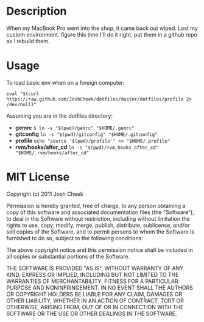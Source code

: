 Description
===========

When my MacBook Pro went into the shop, it came back out wiped. 
Lost my custom environment. figure this time I'll do it right, 
put them in a github repo as I rebuild them.


Usage
=====

To load basic env when on a foreign computer:

    eval "$(curl https://raw.github.com/JoshCheek/dotfiles/master/dotfiles/profile 2> /dev/null)"

Assuming you are in the dotfiles directory:

* **gemrc** `$ ln -s "$(pwd)/gemrc" "$HOME/.gemrc"`
* **gitconfig** `ln -s "$(pwd)/gitconfig" "$HOME/.gitconfig"`
* **profile** `echo "source '$(pwd)/profile'" >> "$HOME/.profile"`
* **rvm/hooks/after_cd** `ln -s "$(pwd)/rvm_hooks_after_cd" "$HOME/.rvm/hooks/after_cd"`


MIT License
===========

Copyright (c) 2011 Josh Cheek

Permission is hereby granted, free of charge, to any person obtaining
a copy of this software and associated documentation files (the "Software"),
to deal in the Software without restriction, including without limitation
the rights to use, copy, modify, merge, publish, distribute, sublicense,
and/or sell copies of the Software, and to permit persons to whom the
Software is furnished to do so, subject to the following conditions:

The above copyright notice and this permission notice shall be included
in all copies or substantial portions of the Software.

THE SOFTWARE IS PROVIDED "AS IS", WITHOUT WARRANTY OF ANY KIND, EXPRESS
OR IMPLIED, INCLUDING BUT NOT LIMITED TO THE WARRANTIES OF MERCHANTABILITY,
FITNESS FOR A PARTICULAR PURPOSE AND NONINFRINGEMENT. IN NO EVENT SHALL THE
AUTHORS OR COPYRIGHT HOLDERS BE LIABLE FOR ANY CLAIM, DAMAGES OR OTHER
LIABILITY, WHETHER IN AN ACTION OF CONTRACT, TORT OR OTHERWISE, ARISING
FROM, OUT OF OR IN CONNECTION WITH THE SOFTWARE OR THE USE OR OTHER
DEALINGS IN THE SOFTWARE.


